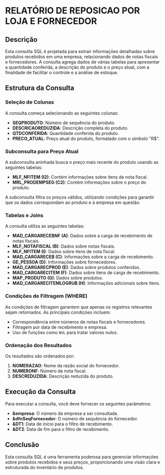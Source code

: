 
# RELATÓRIO DE REPOSICAO POR LOJA E FORNECEDOR

## Descrição

Esta consulta SQL é projetada para extrair informações detalhadas sobre produtos recebidos em uma empresa, relacionando dados de notas fiscais e fornecedores. A consulta agrega dados de várias tabelas para apresentar a quantidade conferida, a descrição do produto e o preço atual, com a finalidade de facilitar o controle e a análise de estoque.

## Estrutura da Consulta

### Seleção de Colunas

A consulta começa selecionando as seguintes colunas:

- **SEQPRODUTO**: Número de sequência do produto.
- **DESCRICAOREDUZIDA**: Descrição completa do produto.
- **QTDCONFERIDA**: Quantidade conferida do produto.
- **PRECO_ATUAL**: Preço atual do produto, formatado com o símbolo "R$".

### Subconsulta para Preço Atual

A subconsulta aninhada busca o preço mais recente do produto usando as seguintes tabelas:

- **MLF_NFITEM (I2)**: Contém informações sobre itens de nota fiscal.
- **MRL_PRODEMPSEG (C2)**: Contém informações sobre o preço do produto.

A subconsulta filtra os preços válidos, utilizando condições para garantir que os dados correspondam ao produto e à empresa em questão.

### Tabelas e Joins

A consulta utiliza as seguintes tabelas:

- **MAD_CARGARECEBNF (A)**: Dados sobre a carga de recebimento de notas fiscais.
- **MLF_NOTAFISCAL (B)**: Dados sobre notas fiscais.
- **MLF_NFITEM (I)**: Dados sobre itens de nota fiscal.
- **MAD_CARGARECEB (C)**: Informações sobre a carga de recebimento.
- **GE_PESSOA (D)**: Informações sobre fornecedores.
- **MAD_CARGARECPROD (E)**: Dados sobre produtos conferidos.
- **MAD_CARGARECITEM (F)**: Dados sobre itens de carga de recebimento.
- **MAP_PRODUTO (G)**: Dados sobre produtos.
- **MAD_CARGARECITEMLOGRUB (H)**: Informações adicionais sobre itens.

### Condições de Filtragem (WHERE)

As condições de filtragem garantem que apenas os registros relevantes sejam retornados. As principais condições incluem:

- Correspondência entre números de notas fiscais e fornecedores.
- Filtragem por data de recebimento e empresa.
- Uso de funções como `NVL` para tratar valores nulos.

### Ordenação dos Resultados

Os resultados são ordenados por:

1. **NOMERAZAO**: Nome da razão social do fornecedor.
2. **NUMERONF**: Número da nota fiscal.
3. **DESCREDUZIDA**: Descrição reduzida do produto.

## Execução da Consulta

Para executar a consulta, você deve fornecer os seguintes parâmetros:

- **&empresa**: O número da empresa a ser consultada.
- **&dfnSeqFornecedor**: O número de sequência do fornecedor.
- **&DT1**: Data de início para o filtro de recebimento.
- **&DT2**: Data de fim para o filtro de recebimento.

## Conclusão

Esta consulta SQL é uma ferramenta poderosa para gerenciar informações sobre produtos recebidos e seus preços, proporcionando uma visão clara e estruturada do inventário de produtos.
